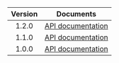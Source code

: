 | Version | Documents |
|:---:|---|
| 1.2.0 | [API documentation](1.2.0) |
| 1.1.0 | [API documentation](1.1.0) |
| 1.0.0 | [API documentation](1.0.0) |
